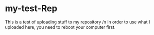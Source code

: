 # my-test-Rep
This is a test of uploading stuff to my repository /n
In order to use what I uploaded here, you need to reboot your computer first.
